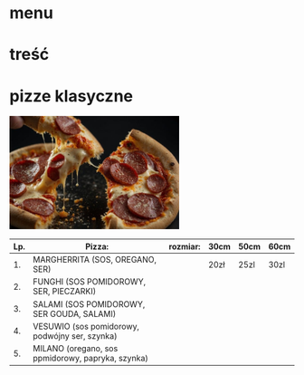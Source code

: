 # menu
# treść
# pizze klasyczne

<img src="img/ai-generated-8699605_640.jpg" width = 300>

|Lp.|Pizza:                                                   |rozmiar: |30cm |50cm |60cm |
|---|---------------------------------------------------------|---------|-----|-----|-----|
|1. |MARGHERRITA (SOS, OREGANO, SER)                          |         |20zł |25zl |30zl |
|2. |FUNGHI (SOS POMIDOROWY, SER, PIECZARKI)                  |         |     |     |     |
|3. |SALAMI (SOS POMIDOROWY, SER GOUDA, SALAMI)               |         |     |     |     |
|4. |VESUWIO (sos pomidorowy, podwójny ser, szynka)           |         |     |     |     |
|5. |MILANO (oregano, sos ppmidorowy, papryka, szynka)        |         |     |     |     |
